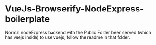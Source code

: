 # VueJs-Browserify-NodeExpress-boilerplate

Normal nodeExpress backend with the Public Folder been served (which has vuejs inside) to use vuejs, follow the readme in that folder.
